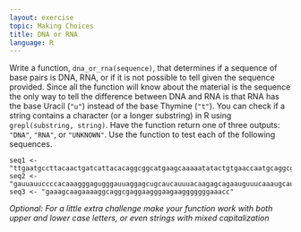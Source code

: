 ```yaml
---
layout: exercise
topic: Making Choices
title: DNA or RNA
language: R
---
```


Write a function, `dna_or_rna(sequence)`, that determines if a sequence of base
pairs is DNA, RNA, or if it is not possible to tell given the sequence provided.
Since all the function will know about the material is the sequence the only way
to tell the difference between DNA and RNA is that RNA has the base Uracil
(`"u"`) instead of the base Thymine (`"t"`). You can check if a string contains
a character (or a longer substring) in R using `grepl(substring, string)`. Have
the function return one of three outputs: `"DNA"`, `"RNA"`, or `"UNKNOWN"`. Use
the function to test each of the following sequences.

```
seq1 <- "ttgaatgccttacaactgatcattacacaggcggcatgaagcaaaaatatactgtgaaccaatgcaggcg"
seq2 <- "gauuauuccccacaaagggagugggauuaggagcugcaucauuuacaagagcagaauguuucaaaugcau"
seq3 <- "gaaagcaagaaaaggcaggcgaggaagggaagaagggggggaaacc"
```

*Optional: For a little extra challenge make your function work with both upper
and lower case letters, or even strings with mixed capitalization*
